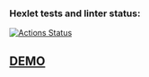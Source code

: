 ### Hexlet tests and linter status:
[![Actions Status](https://github.com/NatashaElistratova/frontend-project-12/actions/workflows/hexlet-check.yml/badge.svg)](https://github.com/NatashaElistratova/frontend-project-12/actions)

## [DEMO](https://my-chat-isop.onrender.com/)